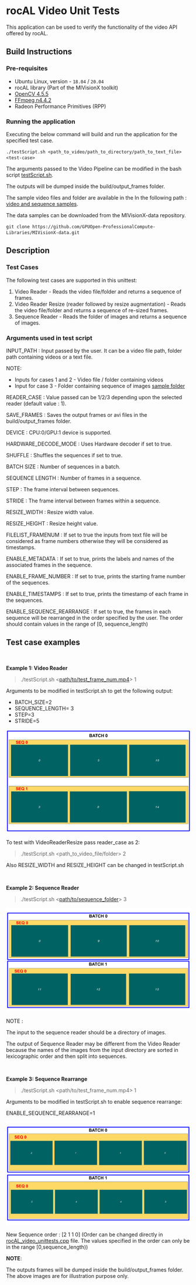 # rocAL Video Unit Tests
This application can be used to verify the functionality of the video API offered by rocAL.

## Build Instructions

### Pre-requisites
* Ubuntu Linux, version - `18.04` / `20.04`
* rocAL library (Part of the MIVisionX toolkit)
* [OpenCV 4.5.5](https://github.com/opencv/opencv/releases/tag/4.5.5)
* [FFmpeg n4.4.2](https://github.com/FFmpeg/FFmpeg/releases/tag/n4.4.2)
* Radeon Performance Primitives (RPP)


### Running the application
Executing the below command will build and run the application for the specified test case.

````
./testScript.sh <path_to_video/path_to_directory/path_to_text_file> <test-case>
````

The arguments passed to the Video Pipeline can be modified in the bash script [testScript.sh](./testScript.sh).

The outputs will be dumped inside the build/output_frames folder.

The sample video files and folder are available in the In the following path : [video and sequence samples](https://github.com/GPUOpen-ProfessionalCompute-Libraries/MIVisionX-data/tree/main/rocal_data/video_and_sequence_samples).

The data samples can be downloaded from the MIVisionX-data repository.

```
git clone https://github.com/GPUOpen-ProfessionalCompute-Libraries/MIVisionX-data.git
```

## Description

### Test Cases

The following test cases are supported in this unittest:
1. Video Reader - Reads the video file/folder and returns a sequence of frames.
2. Video Reader Resize (reader followed by resize augmentation)  - Reads the video file/folder and returns a sequence of re-sized frames.
3. Sequence Reader - Reads the folder of images and returns a sequence of images.

### Arguments used in test script

INPUT_PATH : Input passed by the user. It can be a video file path, folder path containing videos or a text file.

  NOTE:

  * Inputs for cases 1 and 2 - Video file / folder containing videos
  * Input for case 3 - Folder containing sequence of images [sample folder](https://github.com/GPUOpen-ProfessionalCompute-Libraries/MIVisionX-data/tree/main/rocal_data/video_and_sequence_samples/sequence)

READER_CASE : Value passed can be 1/2/3 depending upon the selected reader (default value : 1).

SAVE_FRAMES : Saves the output frames or avi files in the build/output_frames folder.

DEVICE : CPU:0/GPU:1 device is supported.

HARDWARE_DECODE_MODE : Uses Hardware decoder if set to true. 

SHUFFLE : Shuffles the sequences if set to true.

BATCH SIZE : Number of sequences in a batch.

SEQUENCE LENGTH : Number of frames in a sequence.

STEP : The frame interval between sequences.

STRIDE : The frame interval between frames within a sequence.

RESIZE_WIDTH : Resize width value.

RESIZE_HEIGHT : Resize height value.

FILELIST_FRAMENUM : If set to true the inputs from text file will be considered as frame numbers otherwise they will be considered as timestamps.

ENABLE_METADATA : If set to true, prints the labels and names of the associated frames in the sequence.

ENABLE_FRAME_NUMBER : If set to true, prints the starting frame number of the sequences.

ENABLE_TIMESTAMPS : If set to true, prints the timestamp of each frame in the sequences.

ENABLE_SEQUENCE_REARRANGE : If set to true, the frames in each sequence will be rearranged in the order specified by the user. The order should contain values in the range of [0, sequence_length)

## Test case examples
<br>

**Example 1: Video Reader**

> ./testScript.sh <[path/to/test_frame_num.mp4](https://github.com/GPUOpen-ProfessionalCompute-Libraries/MIVisionX-data/blob/main/rocal_data/video_and_sequence_samples/test_frame/test_frame_num.mp4)> 1

Arguments to be modified in testScript.sh to get the following output:

- BATCH_SIZE=2
- SEQUENCE_LENGTH= 3
- STEP=3
- STRIDE=5

![video_reader.png](./samples/video_reader.png)

To test with VideoReaderResize pass reader_case as 2:
> ./testScript.sh <path_to_video_file/folder> 2

Also RESIZE_WIDTH and RESIZE_HEIGHT can be changed in testScript.sh

<br>

**Example 2: Sequence Reader**

> ./testScript.sh <[path/to/sequence_folder](https://github.com/GPUOpen-ProfessionalCompute-Libraries/MIVisionX-data/tree/main/rocal_data/video_and_sequence_samples/sequence)> 3 

![sequence_reader.png](./samples/sequence_reader.png)

NOTE :

The input to the sequence reader should be a directory of images.

The output of Sequence Reader may be different from the Video Reader because the names of the images from the input directory are sorted in lexicographic order and then split into sequences.

<br>

**Example 3: Sequence Rearrange**

> ./testScript.sh <path/to/test_frame_num.mp4> 1

Arguments to be modified in testScript.sh to enable sequence rearrange:

ENABLE_SEQUENCE_REARRANGE=1

![sequence_rearrange.png](./samples/sequence_rearrange.png)

New Sequence order : [2 1 1 0] (Order can be changed directly in [rocAL_video_unittests.cpp](./rocAL_video_unittests/rocAL_video_unittests.cpp) file. The values specified in the order can only be in the range [0,sequence_length))

**NOTE**:

The outputs frames will be dumped inside the build/output_frames folder. The above images are for illustration purpose only.
